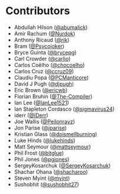 Contributors
===

* Abdullah Hilson ([@abumalick](https://github.com/abumalick))
* Amir Rachum ([@Nurdok](https://github.com/Nurdok))
* Anthony Ricaud ([@rik](https://github.com/rik))
* Bram ([@Psycojoker](https://github.com/Psycojoker))
* Bryce Guinta ([@brycepg](https://github.com/brycepg))
* Carl Crowder ([@carlio](https://github.com/carlio))
* Carlos Coêlho ([@chocoelho](https://github.com/chocoelho))
* Carlos Cruz ([@ccruz09](https://github.com/ccruz09))
* Claudiu Popa ([@PCManticore](https://github.com/PCManticore))
* David J Pugh ([@djpugh](https://github.com/djpugh))
* Eric Brown ([@ericwb](https://github.com/ericwb))
* Florian Bruhin ([@The-Compiler](https://github.com/The-Compiler))
* Ian Lee ([@IanLee1521](https://github.com/IanLee1521))
* Ian Stapleton Cordasco ([@sigmavirus24](https://github.com/sigmavirus24))
* iderr ([@IDerr](https://github.com/IDerr))
* Joe Wallis ([@Peilonrayz](https://github.com/Peilonrayz))
* Jon Parise ([@jparise](https://github.com/jparise))
* Kristian Glass ([@doismellburning](https://github.com/doismellburning))
* Luke Hinds ([@lukehinds](https://github.com/lukehinds))
* Matt Seymour ([@mattseymour](https://github.com/mattseymour))
* Phil Frost ([@bitglue](https://github.com/bitglue))
* Phil Jones ([@pgjones](https://github.com/pgjones))
* SergeyKosarchuk ([@SergeyKosarchuk](https://github.com/SergeyKosarchuk))
* Shachar Ohana ([@shacharoo](https://github.com/shacharoo))
* Steven Myint ([@myint](https://github.com/myint))
* Sushobhit ([@sushobhit27](https://github.com/sushobhit27))
